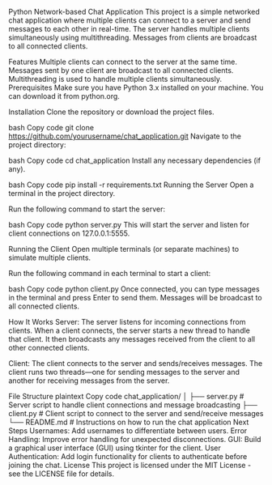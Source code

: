 Python Network-based Chat Application
This project is a simple networked chat application where multiple clients can connect to a server and send messages to each other in real-time. The server handles multiple clients simultaneously using multithreading. Messages from clients are broadcast to all connected clients.

Features
Multiple clients can connect to the server at the same time.
Messages sent by one client are broadcast to all connected clients.
Multithreading is used to handle multiple clients simultaneously.
Prerequisites
Make sure you have Python 3.x installed on your machine. You can download it from python.org.

Installation
Clone the repository or download the project files.

bash
Copy code
git clone https://github.com/yourusername/chat_application.git
Navigate to the project directory:

bash
Copy code
cd chat_application
Install any necessary dependencies (if any).

bash
Copy code
pip install -r requirements.txt
Running the Server
Open a terminal in the project directory.

Run the following command to start the server:

bash
Copy code
python server.py
This will start the server and listen for client connections on 127.0.0.1:5555.

Running the Client
Open multiple terminals (or separate machines) to simulate multiple clients.

Run the following command in each terminal to start a client:

bash
Copy code
python client.py
Once connected, you can type messages in the terminal and press Enter to send them. Messages will be broadcast to all connected clients.

How It Works
Server: The server listens for incoming connections from clients. When a client connects, the server starts a new thread to handle that client. It then broadcasts any messages received from the client to all other connected clients.

Client: The client connects to the server and sends/receives messages. The client runs two threads—one for sending messages to the server and another for receiving messages from the server.

File Structure
plaintext
Copy code
chat_application/
│
├── server.py       # Server script to handle client connections and message broadcasting
├── client.py       # Client script to connect to the server and send/receive messages
└── README.md       # Instructions on how to run the chat application
Next Steps
Usernames: Add usernames to differentiate between users.
Error Handling: Improve error handling for unexpected disconnections.
GUI: Build a graphical user interface (GUI) using tkinter for the client.
User Authentication: Add login functionality for clients to authenticate before joining the chat.
License
This project is licensed under the MIT License - see the LICENSE file for details.